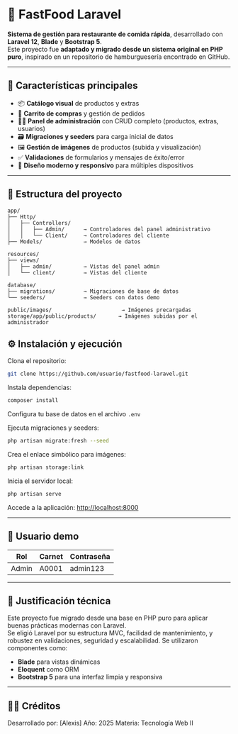 # 🍔 **FastFood Laravel**

**Sistema de gestión para restaurante de comida rápida**, desarrollado con **Laravel 12**, **Blade** y **Bootstrap 5**.  
Este proyecto fue **adaptado y migrado desde un sistema original en PHP puro**, inspirado en un repositorio de hamburguesería encontrado en GitHub.

---

## 🚀 **Características principales**

- 📦 **Catálogo visual** de productos y extras  
- 🛒 **Carrito de compras** y gestión de pedidos  
- 🧑‍💼 **Panel de administración** con CRUD completo (productos, extras, usuarios)  
- 🗃️ **Migraciones y seeders** para carga inicial de datos  
- 🖼️ **Gestión de imágenes** de productos (subida y visualización)  
- ✅ **Validaciones** de formularios y mensajes de éxito/error  
- 📱 **Diseño moderno y responsivo** para múltiples dispositivos  

---

## 🧩 **Estructura del proyecto**

```
app/
├── Http/
│   ├── Controllers/
│   │   ├── Admin/      → Controladores del panel administrativo
│   │   └── Client/     → Controladores del cliente
├── Models/             → Modelos de datos

resources/
├── views/
│   ├── admin/          → Vistas del panel admin
│   └── client/         → Vistas del cliente

database/
├── migrations/         → Migraciones de base de datos
└── seeders/            → Seeders con datos demo

public/images/                      → Imágenes precargadas
storage/app/public/products/       → Imágenes subidas por el administrador
```

## ⚙️ **Instalación y ejecución**

Clona el repositorio:
```bash
git clone https://github.com/usuario/fastfood-laravel.git
```

Instala dependencias:
```bash
composer install
```

Configura tu base de datos en el archivo `.env`

Ejecuta migraciones y seeders:
```bash
php artisan migrate:fresh --seed
```

Crea el enlace simbólico para imágenes:
```bash
php artisan storage:link
```

Inicia el servidor local:
```bash
php artisan serve
```

Accede a la aplicación: [http://localhost:8000](http://localhost:8000)

---

## 👥 **Usuario demo**
| Rol   | Carnet | Contraseña |
|-------|--------|------------|
| Admin | A0001  | admin123   |

---

## 🧠 **Justificación técnica**
Este proyecto fue migrado desde una base en PHP puro para aplicar buenas prácticas modernas con Laravel.  
Se eligió Laravel por su estructura MVC, facilidad de mantenimiento, y robustez en validaciones, seguridad y escalabilidad. Se utilizaron componentes como:

- **Blade** para vistas dinámicas
- **Eloquent** como ORM
- **Bootstrap 5** para una interfaz limpia y responsiva

---

## 🧑‍💻 **Créditos**
Desarrollado por: [Alexis] Año: 2025 Materia: Tecnología Web II
